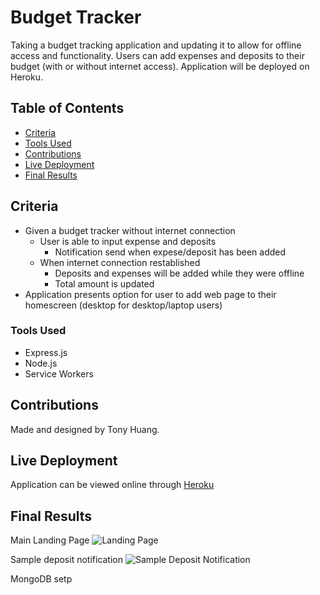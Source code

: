 # Budget Tracker
Taking a budget tracking application and updating it to allow for offline access and functionality. Users can add expenses and deposits to their budget (with or without internet access). Application will be deployed on Heroku.

## Table of Contents
* [Criteria](#criteria)
* [Tools Used](#tools-used)
* [Contributions](#contributions)
* [Live Deployment](#live-deployment)
* [Final Results](#final-results)

## Criteria
* Given a budget tracker without internet connection
    * User is able to input expense and deposits
        * Notification send when expese/deposit has been added
    * When internet connection restablished
        * Deposits and expenses will be added while they were offline
        * Total amount is updated
* Application presents option for user to add web page to their homescreen (desktop for desktop/laptop users)

### Tools Used
* Express.js
* Node.js
* Service Workers

## Contributions
Made and designed by Tony Huang.

## Live Deployment
Application can be viewed online through <a href='https://budget-tracker-withofflinepwa.herokuapp.com/' target="_blank">Heroku</a>

## Final Results
Main Landing Page
<img src='' alt='Landing Page' />

Sample deposit notification
<img src='' alt='Sample Deposit Notification' />

MongoDB setp
<img src='' alt='' />